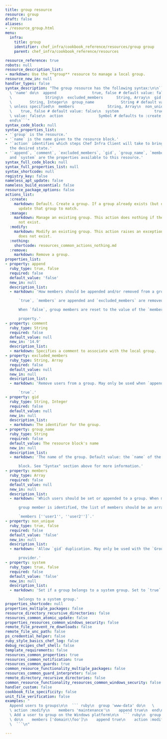 ```yaml
---
title: group resource
resource: group
draft: false
aliases:
- /resource_group.html
menu:
  infra:
    title: group
    identifier: chef_infra/cookbook_reference/resources/group group
    parent: chef_infra/cookbook_reference/resources

resource_reference: true
robots: null
resource_description_list:
- markdown: Use the **group** resource to manage a local group.
resource_new_in: null
handler_types: false
syntax_description: "The group resource has the following syntax:\n\n``` ruby\ngroup\
  \ 'name' do\n  append                true, false # default value: false\n  comment\
  \               String\n  excluded_members      String, Array\n  gid           \
  \        String, Integer\n  group_name            String # default value: 'name'\
  \ unless specified\n  members               String, Array\n  non_unique        \
  \    true, false # default value: false\n  system                true, false # default\
  \ value: false\n  action                Symbol # defaults to :create if not specified\n\
  end\n```"
syntax_code_block: null
syntax_properties_list:
- '`group` is the resource.'
- '`name` is the name given to the resource block.'
- '`action` identifies which steps Chef Infra Client will take to bring the node into
  the desired state.'
- '`append`, `comment`, `excluded_members`, `gid`, `group_name`, `members`, `non_unique`,
  and `system` are the properties available to this resource.'
syntax_full_code_block: null
syntax_full_properties_list: null
syntax_shortcode: null
registry_key: false
nameless_apt_update: false
nameless_build_essential: false
resource_package_options: false
actions_list:
  :create:
    markdown: Default. Create a group. If a group already exists (but does not match),
      update that group to match.
  :manage:
    markdown: Manage an existing group. This action does nothing if the group does
      not exist.
  :modify:
    markdown: Modify an existing group. This action raises an exception if the group
      does not exist.
  :nothing:
    shortcode: resources_common_actions_nothing.md
  :remove:
    markdown: Remove a group.
properties_list:
- property: append
  ruby_type: true, false
  required: false
  default_value: 'false'
  new_in: null
  description_list:
  - markdown: 'How members should be appended and/or removed from a group. When

      `true`, `members` are appended and `excluded_members` are removed.

      When `false`, group members are reset to the value of the `members`

      property.'
- property: comment
  ruby_type: String
  required: false
  default_value: null
  new_in: '14.9'
  description_list:
  - markdown: Specifies a comment to associate with the local group.
- property: excluded_members
  ruby_type: String, Array
  required: false
  default_value: null
  new_in: null
  description_list:
  - markdown: 'Remove users from a group. May only be used when `append` is set to

      `true`.'
- property: gid
  ruby_type: String, Integer
  required: false
  default_value: null
  new_in: null
  description_list:
  - markdown: The identifier for the group.
- property: group_name
  ruby_type: String
  required: false
  default_value: The resource block's name
  new_in: null
  description_list:
  - markdown: 'The name of the group. Default value: the `name` of the resource

      block. See "Syntax" section above for more information.'
- property: members
  ruby_type: Array
  required: false
  default_value: null
  new_in: null
  description_list:
  - markdown: 'Which users should be set or appended to a group. When more than one

      group member is identified, the list of members should be an array:

      `members [''user1'', ''user2'']`.'
- property: non_unique
  ruby_type: true, false
  required: false
  default_value: 'false'
  new_in: null
  description_list:
  - markdown: 'Allow `gid` duplication. May only be used with the `Groupadd`

      provider.'
- property: system
  ruby_type: true, false
  required: false
  default_value: 'false'
  new_in: null
  description_list:
  - markdown: 'Set if a group belongs to a system group. Set to `true` if the group

      belongs to a system group.'
properties_shortcode: null
properties_multiple_packages: false
resource_directory_recursive_directories: false
resources_common_atomic_update: false
properties_resources_common_windows_security: false
remote_file_prevent_re_downloads: false
remote_file_unc_path: false
ps_credential_helper: false
ruby_style_basics_chef_log: false
debug_recipes_chef_shell: false
template_requirements: false
resources_common_properties: true
resources_common_notification: true
resources_common_guards: true
common_resource_functionality_multiple_packages: false
resources_common_guard_interpreter: false
remote_directory_recursive_directories: false
common_resource_functionality_resources_common_windows_security: false
handler_custom: false
cookbook_file_specificity: false
unit_file_verification: false
examples: "
  Append users to groups\n\n  ``` ruby\n  group 'www-data' do\n   \
  \ action :modify\n    members 'maintenance'\n    append true\n  end\n  ```\n\n \
  \ Add a user to group on the Windows platform\n\n  ``` ruby\n  group 'Administrators'\
  \ do\n    members ['domain\\foo']\n    append true\n    action :modify\n  end\n\
  \  ```\n"

---
```

